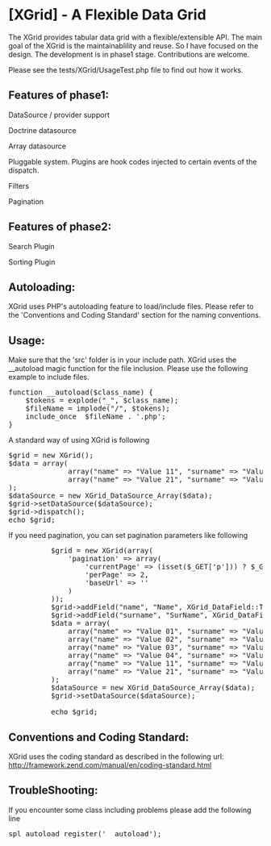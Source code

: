 [XGrid] - A Flexible Data Grid 
==================================================

The XGrid provides tabular data grid with a flexible/extensible API. 
The main goal of the XGrid is the maintainablility and reuse. So I have focused on the design. 
The development is in phase1 stage. Contributions are welcome. 

Please see the tests/XGrid/UsageTest.php file to find out how it works.

Features of phase1:
-------------------

DataSource / provider support

Doctrine datasource

Array datasource

Pluggable system. Plugins are hook codes injected to certain events of the dispatch.

Filters

Pagination

Features of phase2:
-------------------

Search Plugin

Sorting Plugin

Autoloading:
------------

XGrid uses PHP's autoloading feature to load/include files. Please refer to the 'Conventions and Coding Standard' section for the naming conventions.

Usage:
------

Make sure that the 'src' folder is in your include path. XGrid uses the __autoload magic function for the file inclusion. Please use the following example to include files.

<pre>
function __autoload($class_name) {
    $tokens = explode("_", $class_name);
    $fileName = implode("/", $tokens);
    include_once  $fileName . '.php';
}
</pre>

A standard way of using XGrid is following

<pre>
$grid = new XGrid();
$data = array(
              array("name" => "Value 11", "surname" => "Value 12"),
              array("name" => "Value 21", "surname" => "Value 22")
);
$dataSource = new XGrid_DataSource_Array($data);
$grid->setDataSource($dataSource);
$grid->dispatch();
echo $grid;
</pre>

If you need pagination, you can set pagination parameters like following

<pre>
          $grid = new XGrid(array(
              'pagination' => array(
                  'currentPage' => (isset($_GET['p'])) ? $_GET['p'] : 1 ,
                  'perPage' => 2,
                  'baseUrl' => ''
              )
          ));
          $grid->addField("name", "Name", XGrid_DataField::TEXT);
          $grid->addField("surname", "SurName", XGrid_DataField::TEXT);
          $data = array(
              array("name" => "Value 01", "surname" => "Value 00"),
              array("name" => "Value 02", "surname" => "Value 00"),
              array("name" => "Value 03", "surname" => "Value 00"),
              array("name" => "Value 04", "surname" => "Value 00"),
              array("name" => "Value 11", "surname" => "Value 12"),
              array("name" => "Value 21", "surname" => "Value 22")
          );
          $dataSource = new XGrid_DataSource_Array($data);
          $grid->setDataSource($dataSource);

          echo $grid;
</pre>

Conventions and Coding Standard:
--------------------------------

XGrid uses the coding standard as described in the following url: http://framework.zend.com/manual/en/coding-standard.html

TroubleShooting:
----------------

If you encounter some class including problems please add the following line

<pre>
spl_autoload_register('__autoload');
</pre>